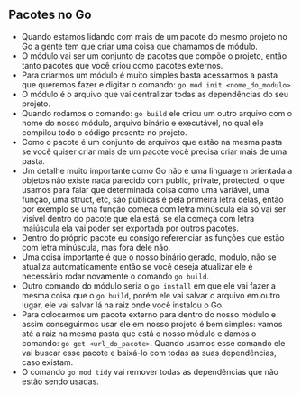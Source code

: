 ## Pacotes no Go
* Quando estamos lidando com mais de um pacote do mesmo projeto no Go a gente tem que criar uma coisa que chamamos de módulo.
* O módulo vai ser um conjunto de pacotes que compõe o projeto, então tanto pacotes que você criou como pacotes externos.
* Para criarmos um módulo é muito simples basta acessarmos a pasta que queremos fazer e digitar o comando: `go mod init <nome_do_modulo>`
* O módulo é o arquivo que vai centralizar todas as dependências do seu projeto.
* Quando rodamos o comando: `go build` ele criou um outro arquivo com o nome do nosso módulo, arquivo binário e executável, no qual ele
compilou todo o código presente no projeto.
* Como o pacote é um conjunto de arquivos que estão na mesma pasta se você quiser criar mais de um pacote você precisa criar mais de uma
pasta.
* Um detalhe muito importante como Go não é uma linguagem orientada a objetos não existe nada parecido com public, private, protected, o
que usamos para falar que determinada coisa como uma variável, uma função, uma struct, etc, são públicas é pela primeira letra delas, então
por exemplo se uma função começa com letra minúscula ela só vai ser visível dentro do pacote que ela está, se ela começa com letra maiúscula
ela vai poder ser exportada por outros pacotes.
* Dentro do próprio pacote eu consigo referenciar as funções que estão com letra minúscula, mas fora dele não.
* Uma coisa importante é que o nosso binário gerado, modulo, não se atualiza automaticamente então se você deseja atualizar ele é necessário
rodar novamente o comando `go build`.
* Outro comando do módulo seria o `go install` em que ele vai fazer a mesma coisa que o `go build`, porém ele vai salvar o arquivo em outro
lugar, ele vai salvar lá na raiz onde você instalou o Go.
* Para colocarmos um pacote externo para dentro do nosso módulo e assim conseguirmos usar ele em nosso projeto é bem simples: vamos até a raiz
na mesma pasta que está o nosso módulo e damos o comando: `go get <url_do_pacote>`. Quando usamos esse comando ele vai buscar esse pacote e
baixá-lo com todas as suas dependências, caso existam.
* O comando `go mod tidy` vai remover todas as dependências que não estão sendo usadas.
